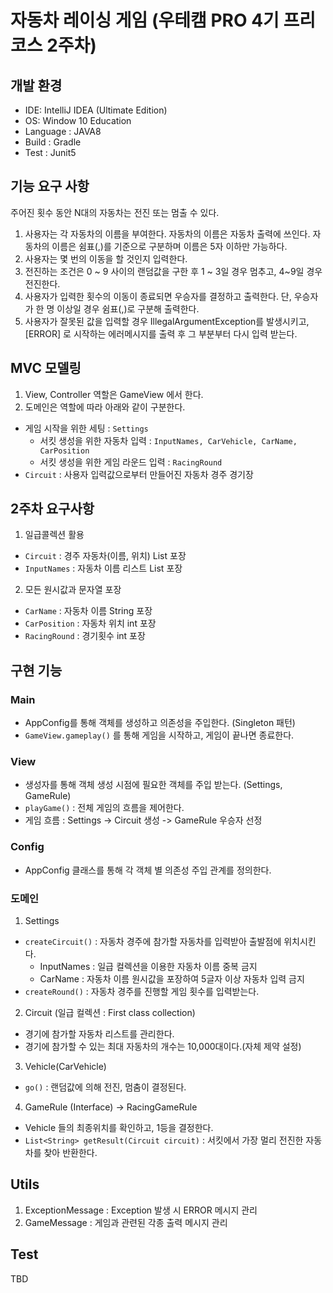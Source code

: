 # 자동차 레이싱 게임 (우테캠 PRO 4기 프리코스 2주차)
## 개발 환경
- IDE: IntelliJ IDEA (Ultimate Edition)
- OS: Window 10 Education
- Language : JAVA8
- Build : Gradle
- Test : Junit5

## 기능 요구 사항
주어진 횟수 동안 N대의 자동차는 전진 또는 멈출 수 있다.

1. 사용자는 각 자동차의 이름을 부여한다. 자동차의 이름은 자동차 출력에 쓰인다.
자동차의 이름은 쉼표(,)를 기준으로 구분하며 이름은 5자 이하만 가능하다.
2. 사용자는 몇 번의 이동을 할 것인지 입력한다.
3. 전진하는 조건은 0 ~ 9 사이의 랜덤값을 구한 후 1 ~ 3일 경우 멈추고, 4~9일 경우 전진한다.
4. 사용자가 입력한 횟수의 이동이 종료되면 우승자를 결정하고 출력한다.
단, 우승자가 한 명 이상일 경우 쉼표(,)로 구분해 출력한다.
5. 사용자가 잘못된 값을 입력할 경우 IllegalArgumentException를 발생시키고,
[ERROR] 로 시작하는 에러메시지를 출력 후 그 부분부터 다시 입력 받는다.

## MVC 모델링

1. View, Controller 역할은 GameView 에서 한다.
2. 도메인은 역할에 따라 아래와 같이 구분한다.
- 게임 시작을 위한 세팅 : `Settings`
  - 서킷 생성을 위한 자동차 입력 : `InputNames, CarVehicle, CarName, CarPosition`
  - 서킷 생성을 위한 게임 라운드 입력 : `RacingRound`
- `Circuit` : 사용자 입력값으로부터 만들어진 자동차 경주 경기장

## 2주차 요구사항
1. 일급콜렉션 활용
- `Circuit` : 경주 자동차(이름, 위치) List<CarVehicle> 포장
- `InputNames` : 자동차 이름 리스트 List<String> 포장
2. 모든 원시값과 문자열 포장
- `CarName` : 자동차 이름 String 포장
- `CarPosition` : 자동차 위치 int 포장 
- `RacingRound` : 경기횟수 int 포장

## 구현 기능
### Main
- AppConfig를 통해 객체를 생성하고 의존성을 주입한다. (Singleton 패턴)
- `GameView.gameplay()` 를 통해 게임을 시작하고, 게임이 끝나면 종료한다.

### View
- 생성자를 통해 객체 생성 시점에 필요한 객체를 주입 받는다. (Settings, GameRule)
- `playGame()` : 전체 게임의 흐름을 제어한다.
- 게임 흐름 : Settings -> Circuit 생성 -> GameRule 우승자 선정

### Config
- AppConfig 클래스를 통해 각 객체 별 의존성 주입 관계를 정의한다.

### 도메인
1. Settings
- `createCircuit()` : 자동차 경주에 참가할 자동차를 입력받아 출발점에 위치시킨다.
  - InputNames : 일급 컬렉션을 이용한 자동차 이름 중복 금지
  - CarName : 자동차 이름 원시값을 포장하여 5글자 이상 자동차 입력 금지
- `createRound()` : 자동차 경주를 진행할 게임 횟수를 입력받는다.

2. Circuit (일급 컬렉션 : First class collection)
- 경기에 참가할 자동차 리스트를 관리한다.
- 경기에 참가할 수 있는 최대 자동차의 개수는 10,000대이다.(자체 제약 설정)

3. Vehicle(CarVehicle)
- `go()` : 랜덤값에 의해 전진, 멈춤이 결정된다.

4. GameRule (Interface) -> RacingGameRule
- Vehicle 들의 최종위치를 확인하고, 1등을 결정한다.
- `List<String> getResult(Circuit circuit)` : 서킷에서 가장 멀리 전진한 자동차를 찾아 반환한다.

## Utils
1. ExceptionMessage : Exception 발생 시 ERROR 메시지 관리
2. GameMessage : 게임과 관련된 각종 출력 메시지 관리

## Test
TBD

